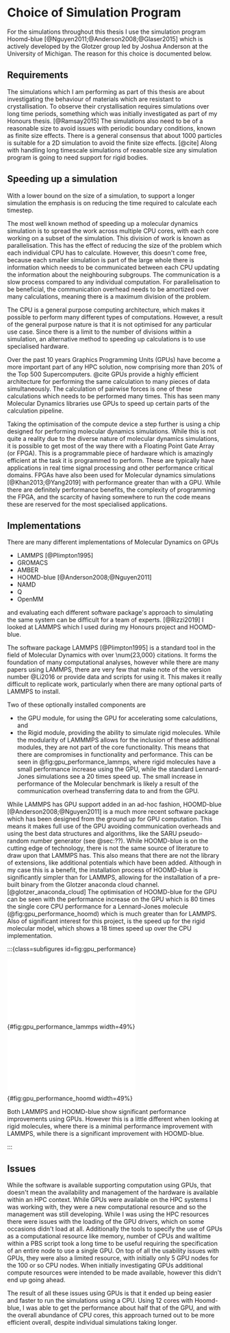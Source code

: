 # Choice of Simulation Program

For the simulations throughout this thesis
I use the simulation program Hoomd-blue [@Nguyen2011;@Anderson2008;@Glaser2015]
which is actively developed by the Glotzer group
led by Joshua Anderson at the University of Michigan.
The reason for this choice is documented below.

## Requirements

The simulations which I am performing as part of this thesis
are about investigating the behaviour of materials
which are resistant to crystallisation.
To observe their crystallisation requires simulations
over long time periods,
something which was initially investigated
as part of my Honours thesis. [@Ramsay2015]
The simulations also need to be of a reasonable size
to avoid issues with periodic boundary conditions,
known as finite size effects.
There is a general consensus that about 1000 particles
is suitable for a 2D simulation to avoid the
finite size effects. [@cite]
Along with handling long timescale simulations of reasonable size
any simulation program is going to need
support for rigid bodies.

## Speeding up a simulation

With a lower bound on the size of a simulation,
to support a longer simulation
the emphasis is on reducing the time required
to calculate each timestep.

The most well known method of speeding up
a molecular dynamics simulation
is to spread the work across multiple CPU cores,
with each core working on a subset of the simulation.
This division of work is known as parallelisation.
This has the effect of reducing the size of the problem
which each individual CPU has to calculate.
However, this doesn't come free,
because each smaller simulation is part of the large whole
there is information which needs to be communicated between each CPU
updating the information about the neighbouring subgroups.
The communication is a slow process compared to any individual computation.
For parallelisation to be beneficial,
the communication overhead needs to be amortized over many calculations,
meaning there is a maximum division of the problem.

The CPU is a general purpose computing architecture,
which makes it possible to perform
many different types of computations.
However, a result of the general purpose nature
is that it is not optimised for any particular use case.
Since there is a limit to
the number of divisions within a simulation,
an alternative method to speeding up calculations
is to use specialised hardware.

Over the past 10 years Graphics Programming Units (GPUs)
have become a more important part of any HPC solution,
now comprising more than 20% of the Top 500 Supercomputers. @cite
GPUs provide a highly efficient architecture
for performing the same calculation
to many pieces of data simultaneously.
The calculation of pairwise forces is one of these calculations
which needs to be performed many times.
This has seen many Molecular Dynamics libraries
use GPUs to speed up certain parts of the calculation pipeline.

Taking the optimisation of the compute device a step further
is using a chip designed for performing molecular dynamics simulations.
While this is not quite a reality
due to the diverse nature of molecular dynamics simulations,
it is possible to get most of the way there with a
Floating Point Gate Array (or FPGA).
This is a programmable piece of hardware
which is amazingly efficient at the task
it is programmed to perform.
These are typically have applications in
real time signal processing
and other performance critical domains.
FPGAs have also been used for Molecular dynamics simulations [@Khan2013;@Yang2019]
with performance greater than with a GPU.
While there are definitely performance benefits,
the complexity of programming the FPGA,
and the scarcity of having somewhere to run the code
means these are reserved for the most specialised applications.

## Implementations

There are many different implementations of Molecular Dynamics on GPUs

- LAMMPS [@Plimpton1995]
- GROMACS
- AMBER
- HOOMD-blue [@Anderson2008;@Nguyen2011]
- NAMD
- Q
- OpenMM

and evaluating each different software package's approach
to simulating the same system can be difficult for a team of experts. [@Rizzi2019]
I looked at LAMMPS which I used during my Honours project and HOOMD-blue.

The software package LAMMPS [@Plimpton1995]
is a standard tool in the field of Molecular Dynamics
with over \num{23,000} citations.
It forms the foundation of many computational analyses,
however while there are many papers using LAMMPS,
there are very few that make note of
the version number @Li2016
or provide data and scripts for using it.
This makes it really difficult to replicate work,
particularly when there are many
optional parts of LAMMPS to install.

Two of these optionally installed components are

- the GPU module, for using the GPU for accelerating some calculations, and
- the Rigid module, providing the ability to simulate rigid molecules.
While the modularity of LAMMMPS allows for
the inclusion of these additional modules,
they are not part of the core functionality.
This means that there are compromises
in functionality and performance.
This can be seen in @fig:gpu_performance_lammps,
where rigid molecules have
a small performance increase using the GPU,
while the standard Lennard-Jones simulations
see a 20 times speed up.
The small increase in performance of the Molecular benchmark
is likely a result of the communication overhead
transferring data to and from the GPU.

While LAMMPS has GPU support added in an ad-hoc fashion,
HOOMD-blue [@Anderson2008;@Nguyen2011] is a much more recent software package
which has been designed from the ground up for GPU computation.
This means it makes full use of the GPU
avoiding communication overheads
and using the best data structures and algorithms,
like the SARU pseudo-random number generator (see @sec:??).
While HOOMD-blue is on the cutting edge of technology,
there is not the same source of literature to draw upon that LAMMPS has.
This also means that there are not the library of extensions,
like additional potentials which have been added.
Although in my case this is a benefit,
the installation process of HOOMD-blue
is significantly simpler than for LAMMPS,
allowing for the installation of a pre-built binary
from the Glotzer anaconda cloud channel. [@glotzer_anaconda_cloud]
The optimisation of HOOMD-blue for the GPU
can be seen with the performance increase on the GPU
which is 80 times the single core CPU performance
for a Lennard-Jones molecule (@fig:gpu_performance_hoomd)
which is much greater than for LAMMPS.
Also of significant interest for this project,
is the speed up for the rigid molecular model,
which shows a 18 times speed up over the CPU implementation.

:::{class=subfigures id=fig:gpu_performance}

![Comparison of CPU and GPU implementations of
LAMMPS](../02_Methods/figures/lammps_relative_performance.pdf){#fig:gpu_performance_lammps width=49%}
![Comparison of CPU and GPU implementations of
HOOMD](../02_Methods/figures/hoomd_relative_performance.pdf){#fig:gpu_performance_hoomd width=49%}

Both LAMMPS and HOOMD-blue show significant performance improvements using GPUs.
However this is a little different when looking at rigid molecules,
where there is a minimal performance improvement with LAMMPS,
while there is a significant improvement with HOOMD-blue.

:::

## Issues

While the software is available supporting computation using GPUs,
that doesn't mean the availability and management
of the hardware is available within an HPC context.
While GPUs were available on the HPC systems I was working with,
they were a new computational resource
and so the management was still developing.
While I was using the HPC resources there were
issues with the loading of the GPU drivers,
which on some occasions didn't load at all.
Additionally the tools to specify
the use of GPUs as a computational resource
like memory, number of CPUs and walltime
within a PBS script took a long time to be useful
requiring the specification of an entire node
to use a single GPU.
On top of all the usability issues with GPUs,
they were also a limited resource,
with initially only 5 GPU nodes
for the 100 or so CPU nodes.
When initially investigating GPUs
additional compute resources were intended to be made available,
however this didn't end up going ahead.

The result of all these issues using GPUs is that
it ended up being easier and faster to run the simulations using a CPU.
Using 12 cores with Hoomd-blue,
I was able to get the performance about half that of the GPU,
and with the overall abundance of CPU cores,
this approach turned out to be more efficient overall,
despite individual simulations taking longer.
